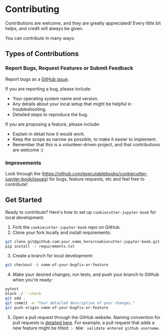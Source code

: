 
# Contributing

Contributions are welcome, and they are greatly appreciated! Every little bit
helps, and credit will always be given.

You can contribute in many ways:

## Types of Contributions

### Report Bugs, Request Features or Submit Feedback

Report bugs as a [GitHub issue](https://github.com/executablebooks/cookiecutter-jupyter-book/issues).

If you are reporting a bug, please include:

* Your operating system name and version.
* Any details about your local setup that might be helpful in troubleshooting.
* Detailed steps to reproduce the bug.

If you are proposing a feature, please include:

* Explain in detail how it would work.
* Keep the scope as narrow as possible, to make it easier to implement.
* Remember that this is a volunteer-driven project, and that contributions
  are welcome :)

### Improvements

Look through the (https://github.com/executablebooks/cookiecutter-jupyter-book/issues) for bugs, feature requests, etc and feel free to contribute!

## Get Started

Ready to contribute? Here's how to set up `cookiecutter-jupyter-book` for local development.

1. Fork the `cookiecutter-jupyter-book` repo on GitHub.
2. Clone your fork locally and install requirements:

```sh
git clone git@github.com:your_name_here/cookiecutter-jupyter-book.git
pip install -r requirements.txt
```

3. Create a branch for local development:

```sh
git checkout -b name-of-your-bugfix-or-feature
```

4. Make your desired changes, run tests, and push your branch to GitHub when you're ready:

```sh
pytest
black ./ --check
git add .
git commit -m "Your detailed description of your changes."
git push origin name-of-your-bugfix-or-feature
```

5. Open a pull request through the GitHub website. Naming convention for pull requests is [detailed here](https://github.com/executablebooks/.github/blob/master/CONTRIBUTING.md#commit-messages). For example, a pull request that adds a new feature might be titled: `✨ NEW: validate entered github username`.